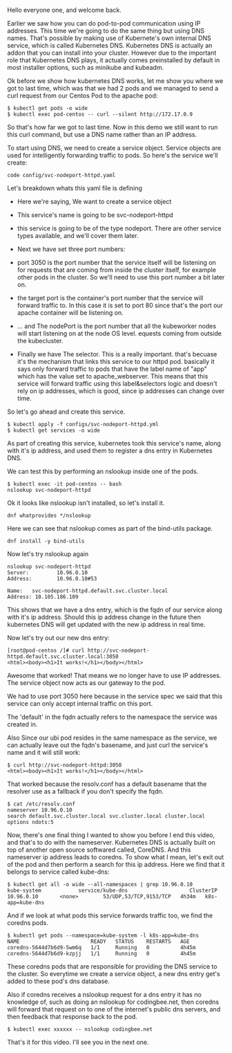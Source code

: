 Hello everyone one, and welcome back.

Earlier we saw how you can do pod-to-pod communication using IP addresses. This time we're going to do the same thing but using DNS names. That's possible by making use of Kubernete's own internal DNS service, which is called Kubernetes DNS. Kubernetes DNS is actually an addon that you can install into your cluster. However due to the important role that Kubernetes DNS plays, it actually comes preinstalled by default in most installer options, such as minikube and kubeadm. 

Ok before we show how kubernetes DNS works, let me show you where we got to last time, which was that we had 2 pods and we managed to send a curl request from our Centos Pod to the apache pod:

```
$ kubectl get pods -o wide
$ kubectl exec pod-centos -- curl --silent http://172.17.0.9
```

So that's how far we got to last time. Now in this demo we still want to run this curl command, but use a DNS name rather than an IP address. 


To start using DNS, we need to create a service object. Service objects are used for intelligently forwarding traffic to pods. So here's the service we'll create:

```
code config/svc-nodeport-httpd.yaml
```


Let's breakdown whats this yaml file is defining

- Here we're saying, We want to create a service object 
- This service's name is going to be svc-nodeport-httpd
- this service is going to be of the type nodeport. There are other service types available, and we'll cover them later.

- Next we have set three port numbers:
-  port 3050 is the port number that the service itself will be listening on for requests that are coming from inside the cluster itself, for example other pods in the cluster. So we'll need to use this port number a bit later on.  
- the target port is the container's port number that the service will forward traffic to. In this case it is set to port 80 since that's the port our apache container will be listening on. 
- ... and The nodePort is the port number that all the kubeworker nodes will start listening on at the node OS level.  equests coming from outside the kubecluster. 
- Finally we have The selector. This is a really important. that's becuase it's the mechanism that links this service to our httpd pod. basically it says only forward traffic to pods that have the label name of "app" which has the value set to apache_webserver. This means that this service will forward traffic using this label&selectors logic and doesn't rely on ip addresses, which is good, since ip addresses can change over time.


So let's go ahead and create this service.

```
$ kubectl apply -f configs/svc-nodeport-httpd.yml
$ kubectl get services -o wide
```

As part of creating this service, kubernetes took this service's name, along with it's ip address, and used them to register a dns entry in Kubernetes DNS.

We can test this by performing an nslookup inside one of the pods.

```
$ kubectl exec -it pod-centos -- bash
nslookup svc-nodeport-httpd
```

Ok it looks like nslookup isn't installed, so let's install it.


```
dnf whatprovides */nslookup
```

Here we can see that nslookup comes as part of the bind-utils package.

```
dnf install -y bind-utils
```

Now let's try nslookup again

```
nslookup svc-nodeport-httpd
Server:         10.96.0.10
Address:        10.96.0.10#53

Name:   svc-nodeport-httpd.default.svc.cluster.local
Address: 10.105.186.109
```

This shows that we have a dns entry, which is the fqdn of our service along with it's ip address. Should this ip address change in the future then kubernetes DNS will get updated with the new ip address in real time. 



Now let's try out our new dns entry:


```
[root@pod-centos /]# curl http://svc-nodeport-httpd.default.svc.cluster.local:3050
<html><body><h1>It works!</h1></body></html>
```

Awesome that worked! That means we no longer have to use IP addresses. The service object now acts as our gateway to the pod.   


We had to use port 3050 here because in the service spec we said that this service can only accept internal traffic on this port.

The 'default' in the fqdn actually refers to the namespace the service was created in. 

Also Since our ubi pod resides in the same namespace as the service, we can actually leave out the fqdn's basename, and just curl the service's name and it will still work:

```
$ curl http://svc-nodeport-httpd:3050
<html><body><h1>It works!</h1></body></html>
```

That worked because the resolv.conf has a default basename that the resolver use as a fallback if you don't specify the fqdn. 

```
$ cat /etc/resolv.conf 
nameserver 10.96.0.10
search default.svc.cluster.local svc.cluster.local cluster.local
options ndots:5
```

Now, there's one final thing I wanted to show you before I end this video, and that's to do with the nameserver. Kubernetes DNS is actually built on top of another open source softwared called, CoreDNS. And this nameserver ip address leads to coredns. To show what I mean, let's exit out of the pod and then perform a search for this ip address. Here we find that it belongs to service called kube-dns:

```
$ kubectl get all -o wide --all-namespaces | grep 10.96.0.10
kube-system            service/kube-dns                    ClusterIP   10.96.0.10       <none>        53/UDP,53/TCP,9153/TCP   4h34m   k8s-app=kube-dns
```

And if we look at what pods this service forwards traffic too, we find the coredns pods. 


```
$ kubectl get pods --namespace=kube-system -l k8s-app=kube-dns 
NAME                       READY   STATUS    RESTARTS   AGE
coredns-5644d7b6d9-5wm6q   1/1     Running   0          4h45m
coredns-5644d7b6d9-kzpjj   1/1     Running   0          4h45m
```

These coredns pods that are responsible for providing the DNS service to the cluster. So everytime we create a service object, a new dns entry get's added to these pod's dns database. 

Also if coredns receives a nslookup request for a dns entry it has no knowledge of, such as doing an nslookup for codingbee.net, then coredns will forward that request on to one of the internet's public dns servers, and then feedback that response back to the pod. 

```
$ kubectl exec xxxxxx -- nslookup codingbee.net
```

That's it for this video. I'll see you in the next one. 



